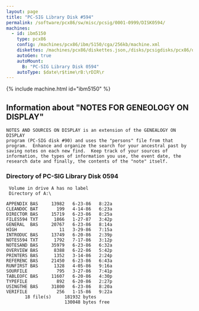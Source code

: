 ```yaml
---
layout: page
title: "PC-SIG Library Disk #594"
permalink: /software/pcx86/sw/misc/pcsig/0001-0999/DISK0594/
machines:
  - id: ibm5150
    type: pcx86
    config: /machines/pcx86/ibm/5150/cga/256kb/machine.xml
    diskettes: /machines/pcx86/diskettes.json,/disks/pcsigdisks/pcx86/diskettes.json
    autoGen: true
    autoMount:
      B: "PC-SIG Library Disk 0594"
    autoType: $date\r$time\rB:\rDIR\r
---
```


{% include machine.html id="ibm5150" %}

## Information about "NOTES FOR GENEOLOGY ON DISPLAY"

    NOTES AND SOURCES ON DISPLAY is an extension of the GENEALOGY ON DISPLAY
    program (PC-SIG disk #90) and uses the "persons" file from that
    program.  Enhance and organize the search for your ancestral past by
    saving notes on each new find.  Keep track of your sources of
    information, the types of information you use, the event date, the
    research date and finally, the contents of the "note" itself.

### Directory of PC-SIG Library Disk 0594

     Volume in drive A has no label
     Directory of A:\

    APPENDIX BAS     13982   6-23-86   8:22a
    CLEANDOC BAT       199   4-14-86   6:23a
    DIRECTOR BAS     15719   6-23-86   8:25a
    FILES594 TXT      1866   1-27-87   3:42p
    GENERAL  BAS     20767   6-23-86   8:14a
    HIGH                11   3-29-86   7:15a
    INTRODUC BAS     13749   6-20-86   2:39p
    NOTES594 TXT      1792   7-17-86   3:12p
    NOTESAND BAS     35979   6-23-86   6:32a
    OVERVIEW BAS      8388   6-22-86   5:42p
    PRINTERS BAS      1352   3-14-86   2:24p
    REFERENC BAS     21450   6-23-86   6:43a
    RUNFIRST BAS      1328   4-05-86   9:16a
    SOURFILE           795   3-27-86   7:41p
    TABLEOFC BAS     11607   6-20-86   4:30p
    TYPEFILE           892   6-20-86   2:27p
    USINGTHE BAS     31800   6-23-86   8:20a
    VERIFILE           256   1-15-86   9:22a
           18 file(s)     181932 bytes
                          130048 bytes free
